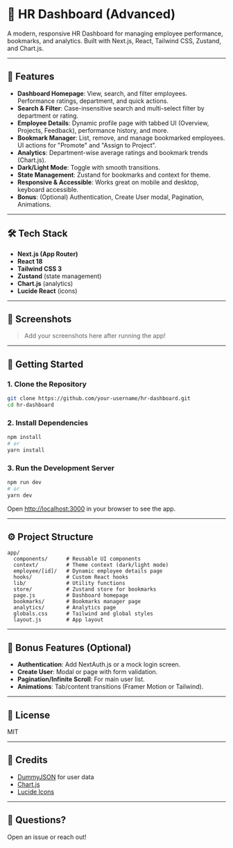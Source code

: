 # 💼 HR Dashboard (Advanced)

A modern, responsive HR Dashboard for managing employee performance, bookmarks, and analytics. Built with Next.js, React, Tailwind CSS, Zustand, and Chart.js.

---

## 🚀 Features

- **Dashboard Homepage**: View, search, and filter employees. Performance ratings, department, and quick actions.
- **Search & Filter**: Case-insensitive search and multi-select filter by department or rating.
- **Employee Details**: Dynamic profile page with tabbed UI (Overview, Projects, Feedback), performance history, and more.
- **Bookmark Manager**: List, remove, and manage bookmarked employees. UI actions for "Promote" and "Assign to Project".
- **Analytics**: Department-wise average ratings and bookmark trends (Chart.js).
- **Dark/Light Mode**: Toggle with smooth transitions.
- **State Management**: Zustand for bookmarks and context for theme.
- **Responsive & Accessible**: Works great on mobile and desktop, keyboard accessible.
- **Bonus**: (Optional) Authentication, Create User modal, Pagination, Animations.

---

## 🛠️ Tech Stack

- **Next.js (App Router)**
- **React 18**
- **Tailwind CSS 3**
- **Zustand** (state management)
- **Chart.js** (analytics)
- **Lucide React** (icons)

---

## 📸 Screenshots

> Add your screenshots here after running the app!

---

## 🏁 Getting Started

### 1. **Clone the Repository**

```bash
git clone https://github.com/your-username/hr-dashboard.git
cd hr-dashboard
```

### 2. **Install Dependencies**

```bash
npm install
# or
yarn install
```

### 3. **Run the Development Server**

```bash
npm run dev
# or
yarn dev
```

Open [http://localhost:3000](http://localhost:3000) in your browser to see the app.

---

## ⚙️ Project Structure

```
app/
  components/      # Reusable UI components
  context/         # Theme context (dark/light mode)
  employee/[id]/   # Dynamic employee details page
  hooks/           # Custom React hooks
  lib/             # Utility functions
  store/           # Zustand store for bookmarks
  page.js          # Dashboard homepage
  bookmarks/       # Bookmarks manager page
  analytics/       # Analytics page
  globals.css      # Tailwind and global styles
  layout.js        # App layout
```

---

## 🌟 Bonus Features (Optional)

- **Authentication**: Add NextAuth.js or a mock login screen.
- **Create User**: Modal or page with form validation.
- **Pagination/Infinite Scroll**: For main user list.
- **Animations**: Tab/content transitions (Framer Motion or Tailwind).

---

## 📝 License

MIT

---

## 🙌 Credits

- [DummyJSON](https://dummyjson.com/) for user data
- [Chart.js](https://www.chartjs.org/)
- [Lucide Icons](https://lucide.dev/)

---

## 💬 Questions?

Open an issue or reach out! 